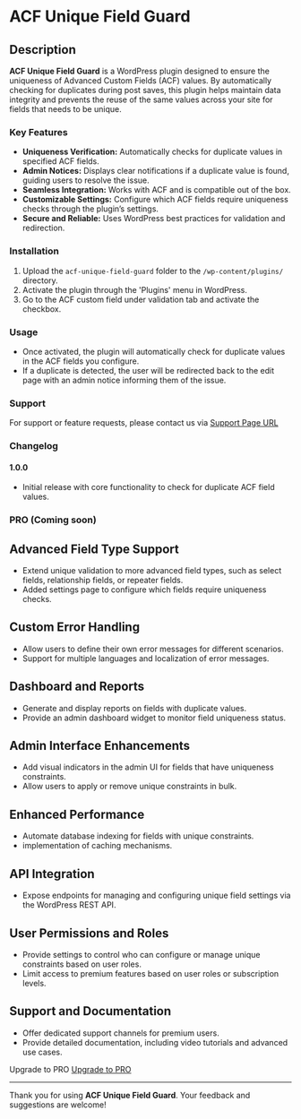 # ACF Unique Field Guard

## Description

**ACF Unique Field Guard** is a WordPress plugin designed to ensure the uniqueness of Advanced Custom Fields (ACF) values. By automatically checking for duplicates during post saves, this plugin helps maintain data integrity and prevents the reuse of the same values across your site for fields that needs to be unique.

### Key Features

- **Uniqueness Verification:** Automatically checks for duplicate values in specified ACF fields.
- **Admin Notices:** Displays clear notifications if a duplicate value is found, guiding users to resolve the issue.
- **Seamless Integration:** Works with ACF and is compatible out of the box.
- **Customizable Settings:** Configure which ACF fields require uniqueness checks through the plugin’s settings.
- **Secure and Reliable:** Uses WordPress best practices for validation and redirection.

### Installation

1. Upload the `acf-unique-field-guard` folder to the `/wp-content/plugins/` directory.
2. Activate the plugin through the 'Plugins' menu in WordPress.
3. Go to the ACF custom field under validation tab and activate the checkbox.

### Usage

- Once activated, the plugin will automatically check for duplicate values in the ACF fields you configure.
- If a duplicate is detected, the user will be redirected back to the edit page with an admin notice informing them of the issue.

### Support

For support or feature requests, please contact us via [Support Page URL](https://primastech.com.ng/support)

### Changelog

#### 1.0.0
- Initial release with core functionality to check for duplicate ACF field values.


### PRO (Coming soon)

## Advanced Field Type Support
- Extend unique validation to more advanced field types, such as select fields, relationship fields, or repeater fields.
- Added settings page to configure which fields require uniqueness checks.

## Custom Error Handling
- Allow users to define their own error messages for different scenarios.
- Support for multiple languages and localization of error messages.

## Dashboard and Reports
- Generate and display reports on fields with duplicate values.
- Provide an admin dashboard widget to monitor field uniqueness status.

## Admin Interface Enhancements
- Add visual indicators in the admin UI for fields that have uniqueness constraints.
- Allow users to apply or remove unique constraints in bulk.

## Enhanced Performance
- Automate database indexing for fields with unique constraints.
- implementation of caching mechanisms.

## API Integration
- Expose endpoints for managing and configuring unique field settings via the WordPress REST API.

## User Permissions and Roles
- Provide settings to control who can configure or manage unique constraints based on user roles.
- Limit access to premium features based on user roles or subscription levels.

## Support and Documentation
-  Offer dedicated support channels for premium users.
-  Provide detailed documentation, including video tutorials and advanced use cases.


Upgrade to PRO [Upgrade to PRO](https://primastech.com.ng/plugins/acf-unique-field-guard)



---

Thank you for using **ACF Unique Field Guard**. Your feedback and suggestions are welcome!
